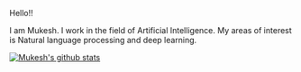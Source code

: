 Hello!!

I am Mukesh. I work in the field of Artificial Intelligence. My areas of interest is Natural language processing and deep learning.

[![Mukesh's github stats](https://github-readme-stats.vercel.app/api?username=mukesh-mehta)](https://github.com/anuraghazra/github-readme-stats)

